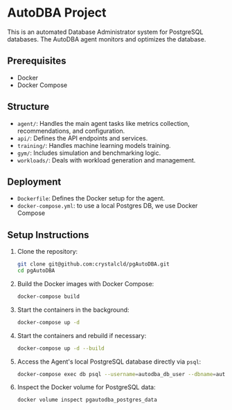 
# AutoDBA Project
This is an automated Database Administrator system for PostgreSQL databases.
The AutoDBA agent monitors and optimizes the database.

## Prerequisites
- Docker
- Docker Compose

## Structure
- `agent/`: Handles the main agent tasks like metrics collection, recommendations, and configuration.
- `api/`: Defines the API endpoints and services.
- `training/`: Handles machine learning models training.
- `gym/`: Includes simulation and benchmarking logic.
- `workloads/`: Deals with workload generation and management.

## Deployment
- `Dockerfile`: Defines the Docker setup for the agent.
- `docker-compose.yml`: to use a local Postgres DB, we use Docker Compose

## Setup Instructions

1. Clone the repository:

    ```bash
    git clone git@github.com:crystalcld/pgAutoDBA.git
    cd pgAutoDBA
    ```

2. Build the Docker images with Docker Compose:

    ```bash
    docker-compose build
    ```

3. Start the containers in the background:

    ```bash
    docker-compose up -d
    ```

4. Start the containers and rebuild if necessary:

    ```bash
    docker-compose up -d --build
    ```

5. Access the Agent's local PostgreSQL database directly via `psql`:

    ```bash
    docker-compose exec db psql --username=autodba_db_user --dbname=autodba_db
    ```

6. Inspect the Docker volume for PostgreSQL data:

    ```bash
    docker volume inspect pgautodba_postgres_data
    ```
